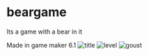 # beargame
Its a game with a bear in it

Made in game maker 6.1
![title](https://github.com/dabroom/beargame/assets/107962661/97530d4d-73c7-4092-9d8e-1b1e002eeb50)
![level](https://github.com/dabroom/beargame/assets/107962661/1eb7c40d-ac29-4572-b1bf-2a8aca534e3d)
![goust](https://github.com/dabroom/beargame/assets/107962661/4ae69767-379d-4577-8559-907dc826cd06)
